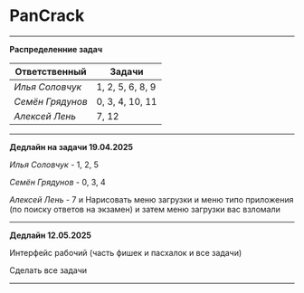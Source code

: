 # PanCrack

***

**Распределенние задач**

|  Ответственный |      Задачи      |
|----------------|------------------|
|*Илья Соловчук* | 1, 2, 5, 6, 8, 9 |
|*Семён Грядунов*|  0, 3, 4, 10, 11 |
|*Алексей Лень*  |      7, 12       |

---

**Дедлайн на задачи 19.04.2025**

*Илья Соловчук* - 1, 2, 5

*Семён Грядунов* - 0, 3, 4

*Алексей Лень* - 7 и Нарисовать меню загрузки и меню типо приложения (по поиску ответов на экзамен) и затем меню загрузки вас взломали

---

**Дедлайн 12.05.2025**

Интерфейс рабочий (часть фишек и пасхалок и все задачи)

Сделать все задачи

---
